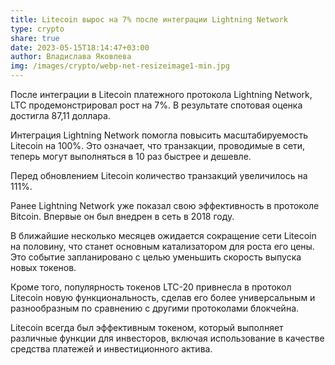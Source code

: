 ```yaml
---
title: Litecoin вырос на 7% после интеграции Lightning Network
type: crypto
share: true
date: 2023-05-15T18:14:47+03:00
author: Владислава Яковлева
img: /images/crypto/webp-net-resizeimage1-min.jpg
---
```

После интеграции в Litecoin платежного протокола Lightning Network, LTC продемонстрировал рост на 7%. В результате спотовая оценка достигла 87,11 доллара.

Интеграция Lightning Network помогла повысить масштабируемость Litecoin на 100%. Это означает, что транзакции, проводимые в сети, теперь могут выполняться в 10 раз быстрее и дешевле.

Перед обновлением Litecoin количество транзакций увеличилось на 111%.

Ранее Lightning Network уже показал свою эффективность в протоколе Bitcoin. Впервые он был внедрен в сеть в 2018 году.

В ближайшие несколько месяцев ожидается сокращение сети Litecoin на половину, что станет основным катализатором для роста его цены. Это событие запланировано с целью уменьшить скорость выпуска новых токенов.

Кроме того, популярность токенов LTC-20 привнесла в протокол Litecoin новую функциональность, сделав его более универсальным и разнообразным по сравнению с другими протоколами блокчейна.

Litecoin всегда был эффективным токеном, который выполняет различные функции для инвесторов, включая использование в качестве средства платежей и инвестиционного актива.